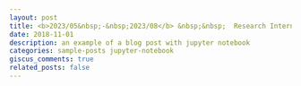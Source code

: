 ```yaml
---
layout: post
title: <b>2023/05&nbsp;-&nbsp;2023/08</b> &nbsp;&nbsp;  Research Intern,  <a href="https://www.bell-labs.com/">Nokia BELL Labs</a>
date: 2018-11-01
description: an example of a blog post with jupyter notebook
categories: sample-posts jupyter-notebook
giscus_comments: true
related_posts: false
---
```



